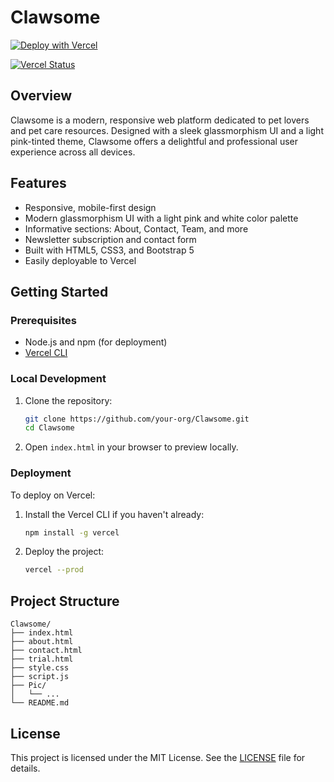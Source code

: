 # Clawsome

[![Deploy with Vercel](https://vercel.com/button)](https://vercel.com/import/project?template=https://github.com/your-org/Clawsome)

[![Vercel Status](https://vercel.com/api/v1/badges/your-vercel-project-id/deploy-status?style=flat)](https://vercel.com/your-vercel-project-url)

## Overview

Clawsome is a modern, responsive web platform dedicated to pet lovers and pet care resources. Designed with a sleek glassmorphism UI and a light pink-tinted theme, Clawsome offers a delightful and professional user experience across all devices.

## Features

- Responsive, mobile-first design
- Modern glassmorphism UI with a light pink and white color palette
- Informative sections: About, Contact, Team, and more
- Newsletter subscription and contact form
- Built with HTML5, CSS3, and Bootstrap 5
- Easily deployable to Vercel

## Getting Started

### Prerequisites

- Node.js and npm (for deployment)
- [Vercel CLI](https://vercel.com/docs/cli)

### Local Development

1. Clone the repository:
   ```bash
   git clone https://github.com/your-org/Clawsome.git
   cd Clawsome
   ```
2. Open `index.html` in your browser to preview locally.

### Deployment

To deploy on Vercel:

1. Install the Vercel CLI if you haven't already:
   ```bash
   npm install -g vercel
   ```
2. Deploy the project:
   ```bash
   vercel --prod
   ```

## Project Structure

```
Clawsome/
├── index.html
├── about.html
├── contact.html
├── trial.html
├── style.css
├── script.js
├── Pic/
│   └── ...
└── README.md
```

## License

This project is licensed under the MIT License. See the [LICENSE](LICENSE) file for details.
